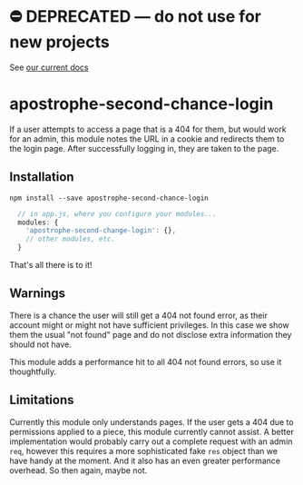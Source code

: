 # ⛔️ **DEPRECATED** — do not use for new projects

See [our current docs](https://docs.apostrophecms.org/)

# apostrophe-second-chance-login

If a user attempts to access a page that is a 404 for them, but would work for an admin, this module notes the URL in a cookie and redirects them to the login page. After successfully logging in, they are taken to the page.

## Installation

```
npm install --save apostrophe-second-chance-login
```

```javascript
  // in app.js, where you configure your modules...
  modules: {
    'apostrophe-second-change-login': {},
    // other modules, etc.
  }
```

That's all there is to it!

## Warnings

There is a chance the user will still get a 404 not found error, as their account might or might not have sufficient privileges. In this case we show them the usual "not found" page and do not disclose extra information they should not have.

This module adds a performance hit to all 404 not found errors, so use it thoughtfully.

## Limitations

Currently this module only understands pages. If the user gets a 404 due to permissions applied to a piece, this module currently cannot assist. A better implementation would probably carry out a complete request with an admin `req`, however this requires a more sophisticated fake `res` object than we have handy at the moment. And it also has an even greater performance overhead. So then again, maybe not.

